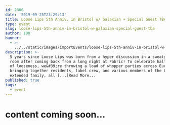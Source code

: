 ```yaml
---
id: 2806
date: '2019-09-25T23:29:13'
title: Loose Lips 5th Anniv. in Bristol w/ Galaxian + Special Guest TBA - Loose Lips
type: event
slug: loose-lips-5th-anniv-in-bristol-w-galaxian-special-guest-tba
author: 100
banner:
  - >-
    ../../static/images/importEvents/loose-lips-5th-anniv-in-bristol-w-galaxian-special-guest-tba/image2806.jpeg
description: >-
  5 years since Loose Lips was born from a hyper discussion in a sweaty living
  room after coming back from a long night at Fabric! To celebrate half a decade
  of looseness, we&#39;re throwing a load of whopper parties across Europe,
  bringing together residents, label crew, and various members of the LL
  extended family, all [...]Read More...
published: true
tags:
  - event
---
```

content coming soon...
======================